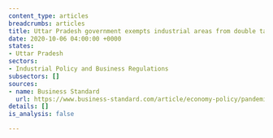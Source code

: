 ```yaml
---
content_type: articles
breadcrumbs: articles
title: Uttar Pradesh government exempts industrial areas from double taxation
date: 2020-10-06 04:00:00 +0000
states:
- Uttar Pradesh
sectors:
- Industrial Policy and Business Regulations
subsectors: []
sources:
- name: Business Standard
  url: https://www.business-standard.com/article/economy-policy/pandemic-relief-up-govt-exempts-industrial-areas-from-double-taxation-120100400479_1.html
details: []
is_analysis: false

---
```


